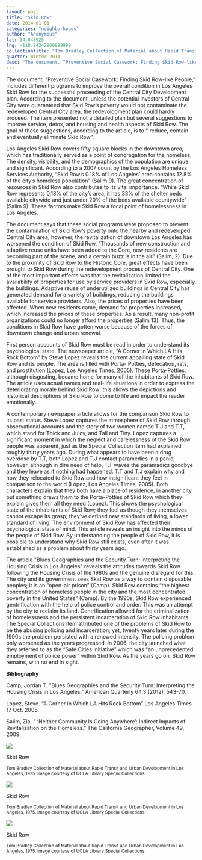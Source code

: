 ```yaml
---
layout: post
title: "Skid Row"
date: 2014-01-01
categories: "neighborhoods"
author: "Anonymous"
lat: 34.043925
lng: -118.24242909999998
collectiontitle: "Tom Bradley Collection of Material about Rapid Transit and Urban Development in Los Angeles, UCLA Library Special Collections"
quarter: Winter 2014
desc: "The document, “Preventive Social Casework: Finding Skid Row-like People,” includes different programs to improve the overall condition in Los Angeles Skid Row for the successful proceeding of the Central City Development plan. According to the document, unless the potential investors of Central City were guaranteed that Skid Row’s poverty would not contaminate the redeveloped Central City area, the redevolopment plan could hardly proceed. The item presented not a detailed plan but several suggestions to improve service, detox, and housing and health aspects of Skid Row. The goal of these suggestions, according to the article, is to “ reduce, contain and eventually eliminate Skid Row”."
---
```

The document, “Preventive Social Casework: Finding Skid Row-like People,” includes different programs to improve the overall condition in Los Angeles Skid Row for the successful proceeding of the Central City Development plan. According to the document, unless the potential investors of Central City were guaranteed that Skid Row’s poverty would not contaminate the redeveloped Central City area, the redevolopment plan could hardly proceed. The item presented not a detailed plan but several suggestions to improve service, detox, and housing and health aspects of Skid Row. The goal of these suggestions, according to the article, is to “ reduce, contain and eventually eliminate Skid Row”.

Los Angeles Skid Row covers fifty square blocks in the downtown area, which has traditionally served as a point of congregation for the homeless. The density, visibility, and the demographics of the population are unique and significant. According to a 2007 count by the Los Angeles Homeless Services Authority, “Skid Row’s 0.18% of Los Angeles’ area contains 12.8% of the city’s homeless population” (Salim 9). The great concentration of resources in Skid Row also contributes to its vital importance. “While Skid Row represents 0.18% of the city’s area, it has 33% of the shelter beds available citywide and just under 20% of the beds available countywide” (Salim 9). These factors make Skid Row a focal point of homelessness in Los Angeles.

The document says that these social programs were proposed to prevent the contamination of Skid Row’s poverty onto the nearby and redeveloped Central City area; however, the revitalization of downtown Los Angeles has worsened the condition of Skid Row, “Thousands of new construction and adaptive reuse units have been added to the Core, new residents are becoming part of the scene, and a certain buzz is in the air” (Salim, 2). Due to the proximity of Skid Row to the Historic Core, great effects have been brought to Skid Row during the redevelopment process of Central City. One of the most important effects was that the revitalization limited the availability of properties for use by service providers in Skid Row, especially the buildings. Adaptive reuse of underutilized buildings in Central City has generated demand for a variety of buildings, reducing the buildings available for service providers. Also, the prices of properties have been affected. When new residents came, demand for properties increased, which increased the prices of these properties. As a result, many non-profit organizations could no longer afford the properties (Salim 13). Thus, the conditions in Skid Row have gotten worse because of the forces of downtown change and urban renewal.

First person accounts of Skid Row must be read in order to understand its psychological state. The newspaper article, “A Corner in Which LA Hits Rock Bottom” by Steve Lopez reveals the current appalling state of Skid Row and its people. The area is filled with Porta- Potties, defecation, rats, and prostitution (Lopez, Los Angeles Times, 2005). These Porta-Potties, although disgusting, became home for many of the inhabitants of Skid Row. The article uses actual names and real-life situations in order to express the deteriorating morale behind Skid Row; this allows the depictions and historical descriptions of Skid Row to come to life and impact the reader emotionally.

A contemporary newspaper article allows for the comparison Skid Row to its past status. Steve Lopez captures the atmosphere of Skid Row through observational accounts and the story of two women named T.J and T.T, which stand for Thick and Juicy, and Tall and Tiny. Lopez captures a significant moment in which the neglect and carelessness of the Skid Row people was apparent, just as the Special Collection item had explained roughly thirty years ago. During what appears to have been a drug overdose by T.T, both Lopez and T.J contact paramedics in a panic; however, although in dire need of help, T.T waves the paramadics goodbye and they leave as if nothing had happened. T.T and T.J explain why and how they relocated to Skid Row and how insignificant they feel in comparison to the world (Lopez, Los Angeles Times, 2005). Both characters explain that they both have a place of residence, in another city but something draws them to the Porta-Potties of Skid Row which they explain gives them all they need (Lopez). This shows the psychological state of the inhabitants of Skid Row; they feel as though they themselves cannot escape its grasp; they’ve defined new standards of living, a lower standard of living. The environment of Skid Row has affected their psychological state of mind. This article reveals an insight into the minds of the people of Skid Row. By understanding the people of Skid Row, it is possible to understand why Skid Row still exists, even after it was established as a problem about thirty years ago.

The article &quot;Blues Geographies and the Security Turn: Interpreting the Housing Crisis in Los Angeles&quot; reveals the attitudes towards Skid Row following the Housing Crisis of the 1980s and the genuine disregard for this. The city and its government sees Skid Row as a way to contain disposable peoples; it is an “open-air prison” (Camp). Skid Row contains “the highest concentration of homeless people in the city and the most concentrated poverty in the United States” (Camp).  By the 1990s, Skid Row experienced gentrification with the help of police control and order. This was an attempt by the city to reclaim its land. Gentrification allowed for the criminalization of homelessness and the persistent incarceration of Skid Row inhabitants. The Special Collections item attributed one of the problems of Skid Row to be the abusing policing and incarceration, yet, twenty years later during the 1990s the problem persisted with a renewed intensity. The policing problem only worsened as the years progressed. In 2006, the city launched what they referred to as the “Safe Cities Initiative” which was “an unprecedented employment of police power” within Skid Row. As the years go on, Skid Row remains, with no end in sight.


**Bibliography**

Camp, Jordan T. &quot;Blues Geographies and the Security Turn: Interpreting the Housing Crisis in Los Angeles.&quot; American Quarterly 64.3 (2012): 543-70.

Lopez, Steve. “A Corner in Which LA Hits Rock Bottom”  Los Angeles Times 17 Oct. 2005.

Salim, Zia. “ ‘Neither Community Is Going Anywhere’: Indirect Impacts of Revitalization on the   Homeless.” The California Geographer, Volume 49, 2009.


<img src='../images/Skid Row White Paper-1.jpg' alttext='Cover page of report that states Appendix preventive social casework: finding skid row-like people'>
<figcaption><p>Skid Row</p><p><small>Tom Bradley Collection of Material about Rapid Transit and Urban Development in Los Angeles, 1975. Image courtesy of UCLA Library Special Collections.</small></p>
<img src='../images/Skid Row White Paper-15.jpg' alttext='Page from report that states skid row: recommendations to citizens advisory committee on the central business district plan for the city of los angeles. Part 2 social programs hospitality kitchen / 821 east 6th st. / los angeles, ca.'>
<figcaption><p>Skid Row</p><p><small>Tom Bradley Collection of Material about Rapid Transit and Urban Development in Los Angeles, 1975. Image courtesy of UCLA Library Special Collections.</small></p>
<img src='../images/Skid Row White Paper-28.jpg' alttext='Page from report that states skid row: recommendations to citizens advisory committee on the central business district plan for the city of los angeles. Part 3 alcoholism treatment public inebriate program/ 235 winston st. / los angeles, ca.'>
<figcaption><p>Skid Row</p><p><small>Tom Bradley Collection of Material about Rapid Transit and Urban Development in Los Angeles, 1975. Image courtesy of UCLA Library Special Collections.</small></p>
